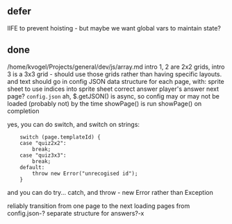 
## defer

IIFE to prevent hoisting - but maybe we want global vars to maintain state?

## done

/home/kvogel/Projects/general/dev/js/array.md
intro 1, 2 are 2x2 grids, intro 3 is a 3x3 grid - should use those grids rather than having specific layouts.
and text should go in config
JSON data structure for each page, with: sprite sheet to use indices into sprite sheet correct answer player's answer next page? `config.json`
ah, $.getJSON() is async, so config may or may not be loaded (probably not) by the time showPage() is run
showPage() on completion

yes, you can do switch, and switch on strings:

        switch (page.templateId) {
        case "quiz2x2":
            break;
        case "quiz3x3":
            break;
        default:
            throw new Error("unrecogised id");
        }

and you can do try... catch, and throw - new Error rather than Exception

reliably transition from one page to the next loading pages from config.json-?
separate structure for answers?-x
